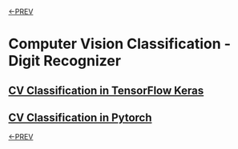 [<-PREV](project.md)

# Computer Vision Classification - Digit Recognizer

## [CV Classification in TensorFlow Keras](digitrecognizer_keras.md)

## [CV Classification in Pytorch](digitrecognizer_pytorch.md)

[<-PREV](project.md)
